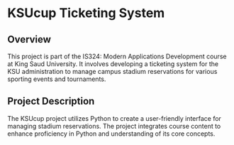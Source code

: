 # KSUcup Ticketing System

## Overview

This project is part of the IS324: Modern Applications Development course at King Saud University. It involves developing a ticketing system for the KSU administration to manage campus stadium reservations for various sporting events and tournaments.



## Project Description

The KSUcup project utilizes Python to create a user-friendly interface for managing stadium reservations. The project integrates course content to enhance proficiency in Python and understanding of its core concepts.

